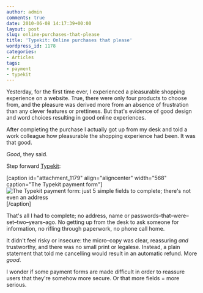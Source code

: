 ```yaml
---
author: admin
comments: true
date: 2010-06-08 14:17:39+00:00
layout: post
slug: online-purchases-that-please
title: 'Typekit: Online purchases that please'
wordpress_id: 1178
categories:
- Articles
tags:
- payment
- typekit
---
```


Yesterday, for the first time ever, I experienced a pleasurable shopping experience on a website. True, there were only four products to choose from, and the pleasure was derived more from an absence of frustration than any clever features or prettiness. But that's evidence of good design and word choices resulting in good online experiences.

After completing the purchase I actually got up from my desk and told a work colleague how pleasurable the shopping experience had been. It was that good.

_Good_, they said.

Step forward [Typekit](http://typekit.com):

[caption id="attachment_1179" align="aligncenter" width="568" caption="The Typekit payment form"]![The Typekit payment form: just 5 simple fields to complete; there's not even an address](http://leonpaternoster.com/wp-content/uploads/2010/06/type-kit-payment.jpg)[/caption]

That's all I had to complete; no address, name or passwords–that–were–set–two–years–ago. No getting up from the desk to ask someone for information, no rifling through paperwork, no phone call home.

It didn't feel risky or insecure: the micro–copy was clear, reassuring _and_ trustworthy, and there was no small print or legalese. Instead, a plain statement that told me cancelling would result in an automatic refund. More _good_.

I wonder if some payment forms are made difficult in order to reassure users that they're somehow more secure. Or that more fields = more serious.
